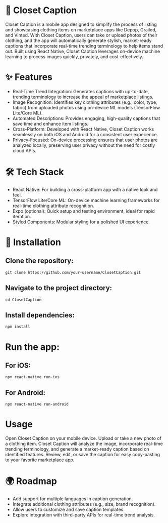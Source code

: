 # 🌟 Closet Caption
Closet Caption is a mobile app designed to simplify the process of listing and showcasing clothing items on marketplace apps like Depop, Grailed, and Vinted. With Closet Caption, users can take or upload photos of their clothing, and the app will automatically generate stylish, market-ready captions that incorporate real-time trending terminology to help items stand out. Built using React Native, Closet Caption leverages on-device machine learning to process images quickly, privately, and cost-effectively.

# ✨ Features
* Real-Time Trend Integration: Generates captions with up-to-date, trending terminology to increase the appeal of marketplace listings.
* Image Recognition: Identifies key clothing attributes (e.g., color, type, fabric) from uploaded photos using on-device ML models (TensorFlow Lite/Core ML).
* Automated Descriptions: Provides engaging, high-quality captions that save time and enhance item listings.
* Cross-Platform: Developed with React Native, Closet Caption works seamlessly on both iOS and Android for a consistent user experience.
* Privacy-Focused: On-device processing ensures that user photos are analyzed locally, preserving user privacy without the need for costly cloud APIs.
# 🛠️ Tech Stack
* React Native: For building a cross-platform app with a native look and feel.
* TensorFlow Lite/Core ML: On-device machine learning frameworks for real-time clothing attribute recognition.
* Expo (optional): Quick setup and testing environment, ideal for rapid iteration.
* Styled Components: Modular styling for a polished UI experience.

# 🚀 Installation

## Clone the repository:

    git clone https://github.com/your-username/ClosetCaption.git

## Navigate to the project directory:

    cd ClosetCaption

## Install dependencies:

    npm install

# Run the app:
## For iOS:
    npx react-native run-ios
## For Android:
    npx react-native run-android
# Usage
Open Closet Caption on your mobile device.
Upload or take a new photo of a clothing item.
Closet Caption will analyze the image, incorporate real-time trending terminology, and generate a market-ready caption based on identified features.
Review, edit, or save the caption for easy copy-pasting to your favorite marketplace app.
# 🌍 Roadmap
* Add support for multiple languages in caption generation.
* Integrate additional clothing attributes (e.g., size, brand recognition).
* Allow users to customize and save caption templates.
* Explore integration with third-party APIs for real-time trend analysis.